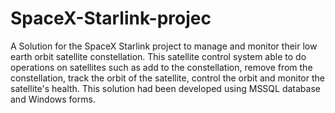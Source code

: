 # SpaceX-Starlink-projec
A Solution for the SpaceX Starlink project to manage and monitor their low earth orbit satellite constellation. This satellite control system able to do operations on satellites such as add to the constellation, remove from the constellation, track the orbit of the satellite, control the orbit and monitor the satellite's health. This solution had been developed using MSSQL database and Windows forms.  
